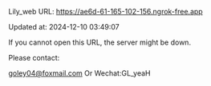 Lily_web URL: https://ae6d-61-165-102-156.ngrok-free.app

Updated at: 2024-12-10 03:49:07

If you cannot open this URL, the server might be down.

Please contact: 

goley04@foxmail.com Or Wechat:GL_yeaH